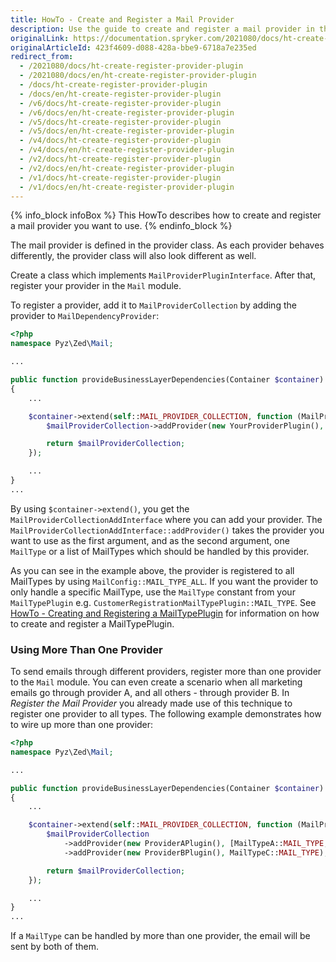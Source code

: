 ```yaml
---
title: HowTo - Create and Register a Mail Provider
description: Use the guide to create and register a mail provider in the Mail module.
originalLink: https://documentation.spryker.com/2021080/docs/ht-create-register-provider-plugin
originalArticleId: 423f4609-d088-428a-bbe9-6718a7e235ed
redirect_from:
  - /2021080/docs/ht-create-register-provider-plugin
  - /2021080/docs/en/ht-create-register-provider-plugin
  - /docs/ht-create-register-provider-plugin
  - /docs/en/ht-create-register-provider-plugin
  - /v6/docs/ht-create-register-provider-plugin
  - /v6/docs/en/ht-create-register-provider-plugin
  - /v5/docs/ht-create-register-provider-plugin
  - /v5/docs/en/ht-create-register-provider-plugin
  - /v4/docs/ht-create-register-provider-plugin
  - /v4/docs/en/ht-create-register-provider-plugin
  - /v2/docs/ht-create-register-provider-plugin
  - /v2/docs/en/ht-create-register-provider-plugin
  - /v1/docs/ht-create-register-provider-plugin
  - /v1/docs/en/ht-create-register-provider-plugin
---
```


{% info_block infoBox %}
This HowTo describes how to create and register a mail provider you want to use.
{% endinfo_block %}

The mail provider is defined in the provider class. As each provider behaves differently, the provider class will also look different as well.

Create a class which implements `MailProviderPluginInterface`. After that, register your provider in the `Mail` module.

To register a provider, add it to `MailProviderCollection` by adding the provider to `MailDependencyProvider`:

```php
<?php
namespace Pyz\Zed\Mail;

...

public function provideBusinessLayerDependencies(Container $container)
{
    ...

    $container->extend(self::MAIL_PROVIDER_COLLECTION, function (MailProviderCollectionAddInterface $mailProviderCollection) {
        $mailProviderCollection->addProvider(new YourProviderPlugin(), MailConfig::MAIL_TYPE_ALL);

        return $mailProviderCollection;
    });

    ...
}
...
```

By using `$container->extend()`, you get the `MailProviderCollectionAddInterface` where you can add your provider. The `MailProviderCollectionAddInterface::addProvider()` takes the provider you want to use as the first argument, and as the second argument, one `MailType` or a list of MailTypes which should be handled by this provider.

As you can see in the example above, the provider is registered to all MailTypes by using `MailConfig::MAIL_TYPE_ALL`. If you want the provider to only handle a specific MailType, use the `MailType` constant from your `MailTypePlugin` e.g. `CustomerRegistrationMailTypePlugin::MAIL_TYPE`. See [HowTo - Creating and Registering a MailTypePlugin](/docs/scos/dev/tutorials-and-howtos/howtos/howto-create-and-register-a-mailtypeplugin.html) for information on how to create and register a MailTypePlugin.

### Using More Than One Provider
To send emails through different providers, register more than one provider to the `Mail` module. You can even create a scenario when all marketing emails go through provider A, and all others - through provider B. In *Register the Mail Provider* you already made use of this technique to register one provider to all types. The following example demonstrates how to wire up more than one provider:

```php
<?php
namespace Pyz\Zed\Mail;

...

public function provideBusinessLayerDependencies(Container $container)
{
    ...

    $container->extend(self::MAIL_PROVIDER_COLLECTION, function (MailProviderCollectionAddInterface $mailProviderCollection) {
        $mailProviderCollection
            ->addProvider(new ProviderAPlugin(), [MailTypeA::MAIL_TYPE, MailTypeB::MAIL_TYPE])
            ->addProvider(new ProviderBPlugin(), MailTypeC::MAIL_TYPE);

        return $mailProviderCollection;
    });

    ...
}
...
```

If a `MailType` can be handled by more than one provider, the email will be sent by both of them.

<!--
See also:

* HowTo - Create and Register a MailTypePlugin
* Tutorial - Sending a Mail
* -->
